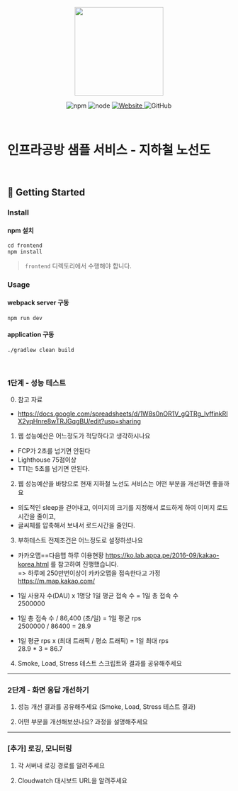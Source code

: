<p align="center">
    <img width="200px;" src="https://raw.githubusercontent.com/woowacourse/atdd-subway-admin-frontend/master/images/main_logo.png"/>
</p>
<p align="center">
  <img alt="npm" src="https://img.shields.io/badge/npm-%3E%3D%205.5.0-blue">
  <img alt="node" src="https://img.shields.io/badge/node-%3E%3D%209.3.0-blue">
  <a href="https://edu.nextstep.camp/c/R89PYi5H" alt="nextstep atdd">
    <img alt="Website" src="https://img.shields.io/website?url=https%3A%2F%2Fedu.nextstep.camp%2Fc%2FR89PYi5H">
  </a>
  <img alt="GitHub" src="https://img.shields.io/github/license/next-step/atdd-subway-service">
</p>

<br>

# 인프라공방 샘플 서비스 - 지하철 노선도

<br>

## 🚀 Getting Started

### Install
#### npm 설치
```
cd frontend
npm install
```
> `frontend` 디렉토리에서 수행해야 합니다.

### Usage
#### webpack server 구동
```
npm run dev
```
#### application 구동
```
./gradlew clean build
```
<br>


### 1단계 - 성능 테스트
0. 참고 자료
- https://docs.google.com/spreadsheets/d/1W8s0nOR1V_gQTRg_lvffinkRIX2yqHnre8wTRJGqgBU/edit?usp=sharing

1. 웹 성능예산은 어느정도가 적당하다고 생각하시나요
- FCP가 2초를 넘기면 안된다
- Lighthouse 75점이상
- TTI는 5초를 넘기면 안된다.

2. 웹 성능예산을 바탕으로 현재 지하철 노선도 서비스는 어떤 부분을 개선하면 좋을까요
- 의도적인 sleep을 걷어내고, 이미지의 크기를 지정해서 로드하게 하여 이미지 로드 시간을 줄이고,
- 글씨체를 압축해서 보내서 로드시간을 줄인다.

3. 부하테스트 전제조건은 어느정도로 설정하셨나요
- 카카오맵==다음맵 하루 이용현황 https://ko.lab.appa.pe/2016-09/kakao-korea.html 를 참고하여 진행했습니다.  
  => 하루에 250만번이상이 카카오맵을 접속한다고 가정
  https://m.map.kakao.com/

- 1일 사용자 수(DAU) x 1명당 1일 평균 접속 수 = 1일 총 접속 수    
  2500000


- 1일 총 접속 수 / 86,400 (초/일) = 1일 평균 rps  
  2500000 / 86400 = 28.9


- 1일 평균 rps x (최대 트래픽 / 평소 트래픽) = 1일 최대 rps  
  28.9 * 3 = 86.7

4. Smoke, Load, Stress 테스트 스크립트와 결과를 공유해주세요

---

### 2단계 - 화면 응답 개선하기
1. 성능 개선 결과를 공유해주세요 (Smoke, Load, Stress 테스트 결과)

2. 어떤 부분을 개선해보셨나요? 과정을 설명해주세요

---

### [추가] 로깅, 모니터링
1. 각 서버내 로깅 경로를 알려주세요

2. Cloudwatch 대시보드 URL을 알려주세요
